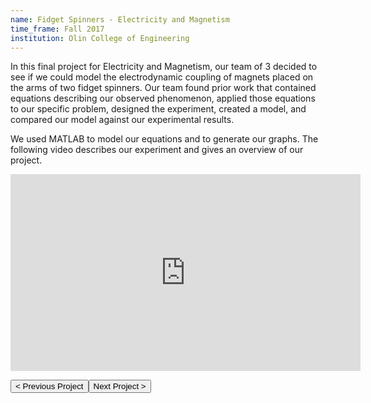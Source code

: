 ```yaml
---
name: Fidget Spinners - Electricity and Magnetism
time_frame: Fall 2017
institution: Olin College of Engineering
---
```

In this final project for Electricity and Magnetism, our team of 3 decided to see if we could model the electrodynamic coupling of magnets placed on the arms of two fidget spinners. Our team found prior work that contained equations describing our observed phenomenon, applied those equations to our specific problem, designed the experiment, created a model, and compared our model against our experimental results.

We used MATLAB to model our equations and to generate our graphs. The following video describes our experiment and gives an overview of our project.

<div class="video">
  <iframe width="560" height="315" src="https://www.youtube.com/embed/JdPywxd1NAc?rel=0" frameborder="0" allow="accelerometer; autoplay; encrypted-media; gyroscope; picture-in-picture" allowfullscreen></iframe>
</div>

<button class="prev" onclick="window.location.href = '/projects/5_soundcrystal_music_player.html';"> < Previous Project</button><button class="next" onclick="window.location.href = '/projects/6s_origami_glider.html';">Next Project > </button>
